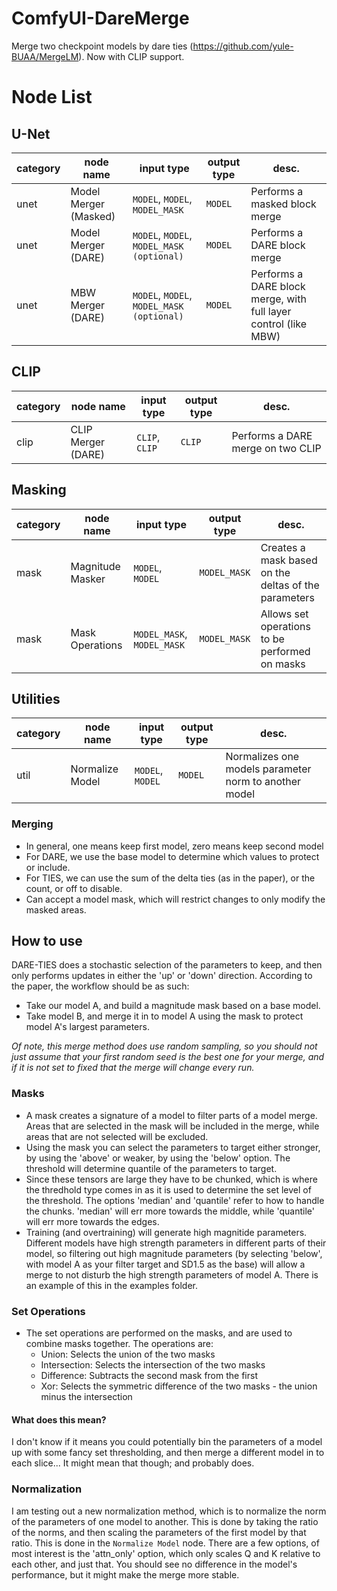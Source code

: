 # ComfyUI-DareMerge
Merge two checkpoint models by dare ties (https://github.com/yule-BUAA/MergeLM).  Now with CLIP support.

# Node List

## U-Net
|category|node name|input type|output type|desc.|
| --- | --- | --- | --- | --- |
|unet|Model Merger (Masked)|`MODEL`, `MODEL`, `MODEL_MASK`|`MODEL`|Performs a masked block merge|
|unet|Model Merger (DARE)|`MODEL`, `MODEL`, `MODEL_MASK (optional)`|`MODEL`|Performs a DARE block merge|
|unet|MBW Merger (DARE)|`MODEL`, `MODEL`, `MODEL_MASK (optional)`|`MODEL`|Performs a DARE block merge, with full layer control (like MBW)|

## CLIP
|category|node name|input type|output type|desc.|
| --- | --- | --- | --- | --- |
|clip|CLIP Merger (DARE)|`CLIP`, `CLIP`|`CLIP`|Performs a DARE merge on two CLIP|

## Masking
|category|node name|input type|output type|desc.|
| --- | --- | --- | --- | --- |
|mask|Magnitude Masker|`MODEL`, `MODEL`|`MODEL_MASK`|Creates a mask based on the deltas of the parameters|
|mask|Mask Operations|`MODEL_MASK`, `MODEL_MASK`|`MODEL_MASK`|Allows set operations to be performed on masks|

## Utilities
|category|node name|input type|output type|desc.|
| --- | --- | --- | --- | --- |
|util|Normalize Model|`MODEL`, `MODEL`|`MODEL`|Normalizes one models parameter norm to another model|

### Merging
* In general, one means keep first model, zero means keep second model
* For DARE, we use the base model to determine which values to protect or include.
* For TIES, we can use the sum of the delta ties (as in the paper), or the count, or off to disable.
* Can accept a model mask, which will restrict changes to only modify the masked areas.

## How to use
DARE-TIES does a stochastic selection of the parameters to keep, and then only performs updates in either the 'up' or 'down' direction.  According to the paper, the workflow should be as such:
* Take our model A, and build a magnitude mask based on a base model.
* Take model B, and merge it in to model A using the mask to protect model A's largest parameters.

*Of note, this merge method does use random sampling, so you should not just assume that your first random seed is the best one for your merge, and if it is not set to fixed that the merge will change every run.*

### Masks
* A mask creates a signature of a model to filter parts of a model merge.  Areas that are selected in the mask will be included in the merge, while areas that are not selected will be excluded.
* Using the mask you can select the parameters to target either stronger, by using the 'above' or weaker, by using the 'below' option.  The threshold will determine quantile of the parameters to target.
* Since these tensors are large they have to be chunked, which is where the thredhold type comes in as it is used to determine the set level of the threshold.  The options 'median' and 'quantile' refer to how to handle the chunks.  'median' will err more towards the middle, while 'quantile' will err more towards the edges.
* Training (and overtraining) will generate high magnitide parameters.  Different models have high strength parameters in different parts of their model, so filtering out high magnitude parameters (by selecting 'below', with model A as your filter target and SD1.5 as the base) will allow a merge to not disturb the high strength parameters of model A.  There is an example of this in the examples folder.

### Set Operations
* The set operations are performed on the masks, and are used to combine masks together.  The operations are:
  * Union: Selects the union of the two masks
  * Intersection: Selects the intersection of the two masks
  * Difference: Subtracts the second mask from the first
  * Xor: Selects the symmetric difference of the two masks - the union minus the intersection

#### What does this mean?
I don't know if it means you could potentially bin the parameters of a model up with some fancy set thresholding, and then merge a different model in to each slice...  It might mean that though; and probably does.

### Normalization
I am testing out a new normalization method, which is to normalize the norm of the parameters of one model to another.  This is done by taking the ratio of the norms, and then scaling the parameters of the first model by that ratio.  This is done in the `Normalize Model` node.  There are a few options, of most interest is the 'attn_only' option, which only scales Q and K relative to each other, and just that.  You should see no difference in the model's performance, but it might make the merge more stable.
